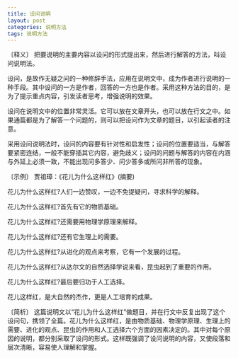 ```yaml
---
title: 设问说明
layout: post
categories: 说明方法
tags: 说明方法
---
```


〔释义〕 把要说明的主要内容以设问的形式提出来，然后进行解答的方法，叫设问说明法。

设问，是故作无疑之问的一种修辞手法，应用在说明文中，成为作者进行说明的一种手段。其中设问的一方是作者，回答的一方也是作者。采用这种方法的目的，是为了提示重点内容，引发读者思考，增强说明的效果。

设问在说明文中的位置非常灵活。它可以放在文章开头，也可以放在行文之中。如果通篇都是为了解答一个问题的，则可以把设问作为文章的题目，以引起读者的注意。

采用设问说明法时，设问的内容要有针对性和启发性；设问的位置要适当，与解答要紧密连结，一般不能穿插其它内容，避免歧义；设问的问题与解答的内容在内涵与外延上必须一致，不能出现问多答少、问少答多或所问非所答的现象。

〔示例〕 贾祖璋：《花儿为什么这样红》(摘要)

花儿为什么这样红?人们一边赞叹，一边不免提疑问，寻求科学的解释。

花儿为什么这样红?首先有它的物质基础。

花儿为什么这样红?还需要用物理学原理来解释。

花儿为什么这样红?还有它生理上的需要。

花儿为什么这样红?从进化的观点来考察，它有一个发展的过程。

花儿为什么这样红?从达尔文的自然选择学说来看，昆虫起到了重要的作用。

花儿为什么这样红?最后要归功于人工选择。

花儿这样红，是大自然的杰作，更是人工培育的成果。

〔简析〕 这篇说明文以“花儿为什么这样红”做题目，并在行文中反复出现了这个设问句，携领了全篇。花儿为什么这样红，是由物质基础、物理学原理、生理上的需要、进化的观点、昆虫的作用和人工选择六个方面的因素决定的。其中对每个原因的说明，都分别采取了设问的形式。这样既强调了设问说明的内容，又使段落和层次清晰，容易使人理解和掌握。 